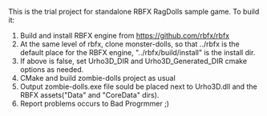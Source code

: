 This is the trial project for standalone RBFX RagDolls sample game.
To build it:
1. Build and install RBFX engine from https://github.com/rbfx/rbfx
2. At the same level of rbfx, clone monster-dolls, so that ../rbfx is the default place for the RBFX engine,
   "../rbfx/build/install" is the install dir.
3. If above is false, set Urho3D_DIR and Urho3D_Generated_DIR cmake options as needed.
4. CMake and build zombie-dolls project as usual
5. Output zombie-dolls.exe file sould be placed next to Urho3D.dll and the RBFX assets("Data" and "CoreData" dirs).
6. Report problems occurs to Bad Progrmmer ;)

